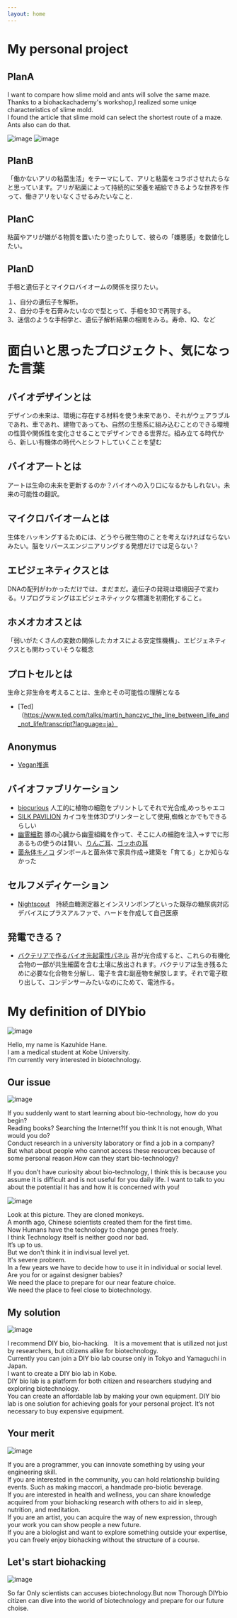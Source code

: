 ```yaml
---
layout: home
---
```


# My personal project
## PlanA 　
I want to compare how slime mold and ants will solve the same maze.  
Thanks to a biohackachademy's workshop,I realized some uniqe characteristics of slime mold.  
I found the article that slime mold can select the shortest route of a maze. Ants also can do that.  

![image](https://user-images.githubusercontent.com/29623255/36946234-1adc5ca0-1ffd-11e8-9ca9-d5c896a43d5c.png)
![image](https://user-images.githubusercontent.com/29623255/36946245-3f96152c-1ffd-11e8-8a89-29ab858a7412.png)

## PlanB  

「働かないアリの粘菌生活」をテーマにして、アリと粘菌をコラボさせれたらなと思っています。アリが粘菌によって持続的に栄養を補給できるような世界を作って、働きアリをいなくさせるみたいなこと.

## PlanC  

粘菌やアリが嫌がる物質を置いたり塗ったりして、彼らの「嫌悪感」を数値化したい。

## PlanD

手相と遺伝子とマイクロバイオームの関係を探りたい。

１、自分の遺伝子を解析。  
２、自分の手を石膏みたいなので型とって、手相を3Dで再現する。  
3、迷信のような手相学と、遺伝子解析結果の相関をみる。寿命、IQ、など

# 面白いと思ったプロジェクト、気になった言葉

## バイオデザインとは  
デザインの未来は、環境に存在する材料を使う未来であり、それがウェアラブルであれ、車であれ、建物であっても、自然の生態系に組み込むことのできる環境の性質や関係性を変化させることでデザインできる世界だ。組み立てる時代から、新しい有機体の時代へとシフトしていくことを望む

## バイオアートとは
アートは生命の未来を更新するのか？バイオへの入り口になるかもしれない。未来の可能性の翻訳。

## マイクロバイオームとは
生体をハッキングするためには、どうやら微生物のことを考えなければならないみたい。脳をリバースエンジニアリングする発想だけでは足らない？

## エピジェネティクスとは
DNAの配列がわかっただけでは、まだまだ。遺伝子の発現は環境因子で変わる。リプログラミングはエピジェネティックな標識を初期化すること。

## ホメオカオスとは
「弱いがたくさんの変数の関係したカオスによる安定性機構」、エピジェネティクスとも関わっていそうな概念

## プロトセルとは
生命と非生命を考えることは、生命とその可能性の理解となる  
- [Ted]（https://www.ted.com/talks/martin_hanczyc_the_line_between_life_and_not_life/transcript?language=ja）

## Anonymus
- [Vegan推進](https://anonymous.org.il/english)

## バイオファブリケーション
- [biocurious](https://sites.google.com/site/bioprinterwiki/) 人工的に植物の細胞をプリントしてそれで光合成,めっちゃエコ  
- [SILK PAVILION](http://matter.media.mit.edu/environments/details/silk-pavillion) カイコを生体3Dプリンターとして使用,蜘蛛とかでもできるらしい  
- [幽霊細胞](http://www.instructables.com/id/Ghost-Heart-in-a-Jar/) 豚の心臓から幽霊組織を作って、そこに人の細胞を注入→すでに形あるもの使うのは賢い、[りんご耳](http://tocana.jp/2016/06/post_10094_entry.html)、[ゴッホの耳](http://fundo.jp/47249)  
- [菌糸体キノコ](http://makezine.jp/blog/2016/10/biodesign-and-biomaterials.html) ダンボールと菌糸体で家具作成→建築を「育てる」とか知らなかった

## セルフメディケーション
- [Nightscout](http://www.nightscout.info/)　持続血糖測定器とインスリンポンプといった既存の糖尿病対応デバイスにプラスアルファで、ハードを作成して自己医療

## 発電できる？
- [バクテリアで作るバイオ光起電性パネル](https://iaac.net/research-projects/self-sufficiency/moss-voltaics/) 苔が光合成すると、これらの有機化合物の一部が共生細菌を含む土壌に放出されます。バクテリアは生き残るために必要な化合物を分解し、電子を含む副産物を解放します。それで電子取り出して、コンデンサーみたいなのにためて、電池作る。

# My definition of DIYbio

![image](https://user-images.githubusercontent.com/29623255/36112159-12258708-106c-11e8-8ab3-006a9d11d9c1.png)

Hello, my name is Kazuhide Hane.   
I am a medical student at Kobe University.  
I’m currently very interested in biotechnology.  

## Our issue

![image](https://user-images.githubusercontent.com/29623255/36112187-2b198a34-106c-11e8-97d3-58cbc1768836.png)

If you suddenly want to start learning about bio-technology, how do you begin?  
Reading books? Searching the Internet?If you think It is not enough, What would you do?  
Conduct research in a university laboratory or find a job in a company?  
But  what about people who cannot access these resources because of some personal reason.How can they start bio-technology? 
   
If you don’t have curiosity about bio-technology, I think this is because you assume it is difficult and is not useful for you daily life. I want to talk to you about the  potential it has and how it is concerned with you!

![image](https://user-images.githubusercontent.com/29623255/37167397-2b60e226-2345-11e8-9122-32c7d81b4d51.png)

Look at this picture. They are cloned monkeys.  
A month ago, Chinese scientists created them for the first time.  
Now Humans have the technology to change genes freely.  
I think Technology itself is neither good nor bad.  
It’s up to us.  
But we don't think it in indivisual level yet.  
It's severe probrem.  
In a few years we have to decide how to use it  in individual or social level. 
Are you for or against designer babies?  
We need the place to prepare for our near feature choice.  
We need the place to feel close to biotechnology.  

## My solution

![image](https://user-images.githubusercontent.com/29623255/36112224-432ed3c2-106c-11e8-8adc-6b1d80a1ed46.png)

I recommend DIY bio, bio-hacking.  
It is a movement that is utilized not just by researchers, but citizens alike for biotechnology.  
Currently you can join a DIY bio lab course only in Tokyo and Yamaguchi in Japan.  
I want to create a DIY bio lab in Kobe.  
DIY bio lab is a platform for both citizen and researchers studying and exploring biotechnology.  
You can create an affordable lab by making your own equipment. DIY bio lab is one solution for achieving goals for your personal project. It’s not necessary to buy expensive equipment.  

## Your merit

![image](https://user-images.githubusercontent.com/29623255/36112256-656fe322-106c-11e8-8bff-3b712d0d75b4.png)

If you are a programmer, you can innovate something by using your engineering skill.    
If you are interested in the community, you can hold relationship building events. Such as making maccori, a handmade pro-biotic beverage.  
If you are interested in health and wellness, you can share knowledge acquired from your biohacking research with others to aid in sleep, nutrition, and meditation.  
If you are an artist, you can acquire the way of new expression, through your work you can show people a new future.  
If you are a biologist and want to explore something outside your expertise, you can freely enjoy biohacking without the structure of a course.  

## Let's start biohacking

![image](https://user-images.githubusercontent.com/29623255/36112275-7ac19b8a-106c-11e8-814d-fb829ab7fb41.png)

So far Only scientists can accuses biotechnology.But now Thorough DIYbio citizen can dive into the world of biotechnology and prepare for our future choise.


